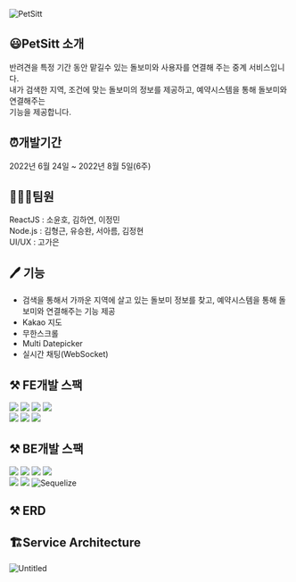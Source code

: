 ![PetSitt](https://user-images.githubusercontent.com/30254570/181733324-25c5ba55-b010-49d3-9627-65df39ac523f.png)


## 😃PetSitt 소개
반려견을 특정 기간 동안 맡길수 있는 돌보미와 사용자를 연결해 주는 중계 서비스입니다.\
내가 검색한 지역, 조건에 맞는 돌보미의 정보를 제공하고, 예약시스템을 통해 돌보미와 연결해주는\
기능을 제공합니다.

## ⏰개발기간
2022년 6월 24일 ~ 2022년 8월 5일(6주)

## 👨‍👧‍👧팀원
ReactJS : 소윤호, 김하연, 이정민\
Node.js : 김형근, 유승완, 서아름, 김정현\
UI/UX : 고가은

## 🖊 기능
- 검색을 통해서 가까운 지역에 살고 있는 돌보미 정보를 찾고, 예약시스템을 통해 돌보미와 연결해주는 기능 제공
- Kakao 지도
- 무한스크롤
- Multi Datepicker
- 실시간 채팅(WebSocket)

## ⚒️ FE개발 스팩
![](https://img.shields.io/badge/HTML5-E34F26?style=for-the-badge&logo=HTML5&logoColor=white)
![](https://img.shields.io/badge/styledComponents-db7093?style=for-the-badge&logo=styled-components&logoColor=white)
![](https://img.shields.io/badge/REACT-0A395B?style=for-the-badge&logo=REACT&logoColor=white)
![](https://img.shields.io/badge/Javascript-F7DF1E?style=for-the-badge&logo=JavaScript&logoColor=black)\
![](https://img.shields.io/badge/AXIOS-671ddf?style=for-the-badge&logo=AXIOS&logoColor=black)
![](https://img.shields.io/badge/reactquery-ff4154?style=for-the-badge&logo=reactquery&logoColor=black)
![](https://img.shields.io/badge/Socket.io-000000?style=for-the-badge&logo=Socket.io&logoColor=white)

## ⚒️ BE개발 스팩
![](https://img.shields.io/badge/node.js-339933?style=for-the-badge&logo=Node.js&logoColor=white)
![](https://img.shields.io/badge/express-000000?style=for-the-badge&logo=express&logoColor=white)
![](https://img.shields.io/badge/socket.io-010101?style=for-the-badge&logo=socket.io&logoColor=white)
![](https://img.shields.io/badge/mysql-4479A1?style=for-the-badge&logo=mysql&logoColor=white)\
![](https://img.shields.io/badge/javascript-F7DF1E?style=for-the-badge&logo=javascript&logoColor=black)
![](https://img.shields.io/badge/amazonaws-232F3E?style=for-the-badge&logo=amazonaws&logoColor=white)
![Sequelize](https://img.shields.io/badge/Sequelize-52B0E7?style=for-the-badge&logo=Sequelize&logoColor=white)

## ⚒️ ERD


## 🏗Service Architecture
![Untitled](https://user-images.githubusercontent.com/72438873/179398245-e3fb79ed-9be5-4e80-b1b8-156463f5f025.png)
